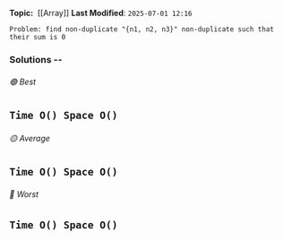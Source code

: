 **Topic:**  [[Array]]
**Last Modified**:  `2025-07-01 12:16`

`Problem: find non-duplicate "{n1, n2, n3}" non-duplicate such that their sum is 0`

### Solutions -- 

###### 🟢 Best
 `Time O() Space O()` 
----------------------------------------------------------------------------------------------
###### 🟡 Average
 `Time O() Space O()` 
----------------------------------------------------------------------------------------------
###### 🔴 Worst
 `Time O() Space O()` 
----------------------------------------------------------------------------------------------

